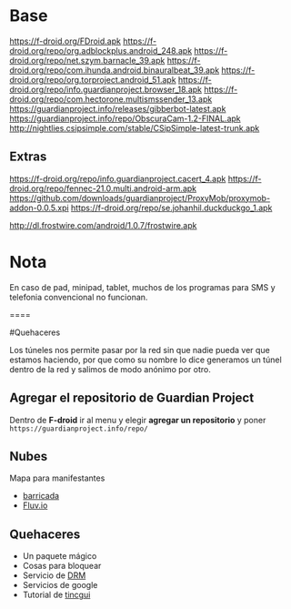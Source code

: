 # Base

https://f-droid.org/FDroid.apk
https://f-droid.org/repo/org.adblockplus.android_248.apk
https://f-droid.org/repo/net.szym.barnacle_39.apk
https://f-droid.org/repo/com.ihunda.android.binauralbeat_39.apk
https://f-droid.org/repo/org.torproject.android_51.apk
https://f-droid.org/repo/info.guardianproject.browser_18.apk
https://f-droid.org/repo/com.hectorone.multismssender_13.apk
https://guardianproject.info/releases/gibberbot-latest.apk
https://guardianproject.info/repo/ObscuraCam-1.2-FINAL.apk
http://nightlies.csipsimple.com/stable/CSipSimple-latest-trunk.apk

## Extras

https://f-droid.org/repo/info.guardianproject.cacert_4.apk
https://f-droid.org/repo/fennec-21.0.multi.android-arm.apk
https://github.com/downloads/guardianproject/ProxyMob/proxymob-addon-0.0.5.xpi
https://f-droid.org/repo/se.johanhil.duckduckgo_1.apk

http://dl.frostwire.com/android/1.0.7/frostwire.apk


# Nota

En caso de pad, minipad, tablet, muchos de los programas para SMS y telefonia convencional no funcionan.

====

#Quehaceres

Los túneles nos permite pasar por la red sin que nadie pueda ver que estamos haciendo, por que como su nombre lo 
dice generamos un túnel dentro de la red y salimos de modo anónimo por otro.

## Agregar el repositorio de **Guardian Project**

Dentro de **F-droid** ir al menu y elegir **agregar un repositorio** y poner `https://guardianproject.info/repo/`

## Nubes

Mapa para manifestantes

* [barricada](http://barricada.esfriki.com/)
* [Fluv.io](http://fluv.io/)

## Quehaceres

* Un paquete mágico
* Cosas para bloquear
 * Servicio de [DRM](http://www.defectivebydesign.org/)
 * Servicios de google
* Tutorial de [tincgui](http://tinc-vpn.org/)
